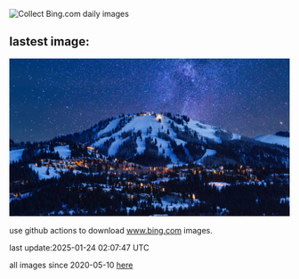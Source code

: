 ![Collect Bing.com daily images](https://github.com/counter2015/bing-daily-images/workflows/Collect%20Bing.com%20daily%20images/badge.svg)
## lastest image:
![](images/img.jpg)

use github actions to download www.bing.com images.

last update:2025-01-24 02:07:47 UTC

all images since 2020-05-10 [here](https://github.com/counter2015/bing-daily-images/tree/master/images) 
